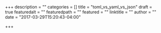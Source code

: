 +++
description = ""
categories = []
title = "toml_vs_yaml_vs_json"
draft = true
featuredalt = ""
featuredpath = ""
featured = ""
linktitle = ""
author = ""
date = "2017-03-29T15:20:43-04:00"

+++

